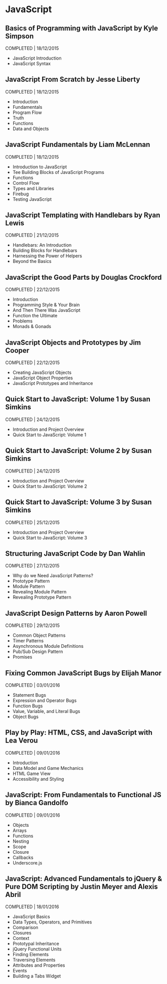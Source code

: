# JavaScript

## Basics of Programming with JavaScript by Kyle Simpson
COMPLETED | 18/12/2015

- JavaScript Introduction
- JavaScript Syntax

## JavaScript From Scratch by Jesse Liberty
COMPLETED | 18/12/2015

- Introduction
- Fundamentals
- Program Flow
- Truth
- Functions
- Data and Objects

## JavaScript Fundamentals by Liam McLennan
COMPLETED | 18/12/2015

- Introduction to JavaScript
- Tee Building Blocks of JavaScript Programs
- Functions
- Control Flow
- Types and Libraries
- Firebug
- Testing JavaScript

## JavaScript Templating with Handlebars by Ryan Lewis
COMPLETED | 21/12/2015

- Handlebars: An Introduction
- Building Blocks for Handlebars
- Harnessing the Power of Helpers
- Beyond the Basics

## JavaScript the Good Parts by Douglas Crockford
COMPLETED | 22/12/2015

- Introduction
- Programming Style & Your Brain
- And Then There Was JavaScript
- Function the Ultimate
- Problems
- Monads & Gonads

## JavaScript Objects and Prototypes by Jim Cooper
COMPLETED | 22/12/2015

- Creating JavaScript Objects
- JavaScript Object Properties
- JavaScript Prototypes and Inheritance

## Quick Start to JavaScript: Volume 1 by Susan Simkins
COMPLETED | 24/12/2015

- Introduction and Project Overview
- Quick Start to JavaScript: Volume 1

## Quick Start to JavaScript: Volume 2 by Susan Simkins
COMPLETED | 24/12/2015

- Introduction and Project Overview
- Quick Start to JavaScript: Volume 2

## Quick Start to JavaScript: Volume 3 by Susan Simkins
COMPLETED | 25/12/2015

- Introduction and Project Overview
- Quick Start to JavaScript: Volume 3

## Structuring JavaScript Code by Dan Wahlin
COMPLETED | 27/12/2015

- Why do we Need JavaScript Patterns?
- Prototype Pattern
- Module Pattern
- Revealing Module Pattern
- Revealing Prototype Pattern

## JavaScript Design Patterns by Aaron Powell
COMPLETED | 29/12/2015

- Common Object Patterns
- Timer Patterns
- Asynchronous Module Definitions
- Pub/Sub Design Pattern
- Promises

## Fixing Common JavaScript Bugs by Elijah Manor
COMPLETED | 03/01/2016

- Statement Bugs
- Expression and Operator Bugs
- Function Bugs
- Value, Variable, and Literal Bugs
- Object Bugs

## Play by Play: HTML, CSS, and JavaScript with Lea Verou
COMPLETED | 09/01/2016

- Introduction
- Data Model and Game Mechanics
- HTML Game View
- Accessibility and Styling

## JavaScript: From Fundamentals to Functional JS by Bianca Gandolfo
COMPLETED | 09/01/2016

- Objects
- Arrays
- Functions
- Nesting
- Scope
- Closure
- Callbacks
- Underscore.js

## JavaScript: Advanced Fundamentals to jQuery & Pure DOM Scripting by Justin Meyer and Alexis Abril
COMPLETED | 18/01/2016

- JavaScript Basics
- Data Types, Operators, and Primitives
- Comparison
- Closures
- Context
- Prototypal Inheritance
- jQuery Functional Units
- Finding Elements
- Traversing Elements
- Attributes and Properties
- Events
- Building a Tabs Widget
